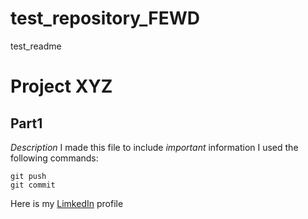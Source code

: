 # test_repository_FEWD
test_readme
# **Project XYZ**
## Part1
_Description_
I made this file to include _important_ information
I used the following commands:
```
git push
git commit
```

Here is my [LimkedIn](https://www.linkedin.com/in/evgenia-koshevaia/) profile
